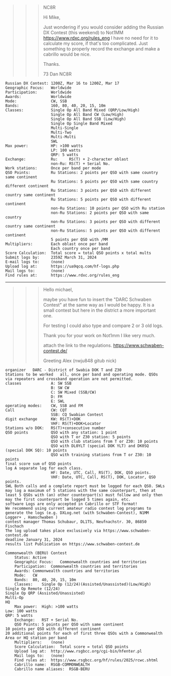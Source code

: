 >>>NC8R
>>>
>>>Hi Mike,
>>>
>>>Just wondering if you would consider adding the Russian DX Contest (this weekend) to Not1MM
>>>https://www.rdxc.org/rules_eng I have no need for it to calculate my score, if that's too complicated.
>>>Just something to properly record the exchange and make a cabrillo would be nice.
>>>
>>>Thanks.
>>>
>>>73
>>>Dan 
>>>NC8R

```text
Russian DX Contest: 1200Z, Mar 16 to 1200Z, Mar 17
Geographic Focus:	Worldwide
Participation:		Worldwide
Awards:				Worldwide
Mode:				CW, SSB
Bands:				160, 80, 40, 20, 15, 10m
Classes:			Single Op All Band Mixed (QRP/Low/High)
					Single Op All Band CW (Low/High)
					Single Op All Band SSB (Low/High)
					Single Op Single Band Mixed
					Multi-Single
					Multi-Two
					Multi-Multi
					SWL
Max power:			HP: >100 watts
					LP: 100 watts
					QRP: 5 watts
Exchange:			Ru: 	RS(T) + 2-character oblast
					non-Ru:	RS(T) + Serial No.
Work stations:		Once per band per mode
QSO Points:			Ru Stations: 2 points per QSO with same country same continent
					Ru Stations: 5 points per QSO with same country different continent
					Ru Stations: 3 points per QSO with different country same continent
					Ru Stations: 5 points per QSO with different continent
					non-Ru Stations: 10 points per QSO with Ru station
					non-Ru Stations: 2 points per QSO with same country
					non-Ru Stations: 3 points per QSO with different country same continent
					non-Ru Stations: 5 points per QSO with different continent
					5 points per QSO with /MM
Multipliers:		Each oblast once per band
					Each country once per band
Score Calculation:	Total score = total QSO points x total mults
Submit logs by:		2359Z March 31, 2024
E-mail logs to:		(none)
Upload log at:		https://ua9qcq.com/hf-logs.php
Mail logs to:		(none)
Find rules at:		https://www.rdxc.org/rules_eng
```

---


>>>Hello michael,
>>>
>>>maybe you have fun to insert the "DARC Schwaben Contest" at the same way as I would be happy.
>>>It is a small contest but here in the district a more important one.
>>>
>>>For testing I could also type and compare 2 or 3 old logs.
>>>
>>>Thank you for your work on Not1mm I like very much.
>>>
>>>attach the link to the regulations. https://www.schwaben-contest.de/
>>>
>>>Greeting Alex (nwju848 gitub nick)

```text
organizer	DARC - District of Swabia DOK T and Z30
Stations to be worked	all, once per band and operating mode. QSOs via repeaters and crossband operation are not permitted.
classes				A: SW SSB
					B: SW CW
					C: SW Mixed (SSB/CW)
					D: FM
					E: SWL
operating modes:	CW, SSB and FM
Call				CW: CQT
					SSB: CQ Swabian Contest
digit exchange		KW: RS(T)+DOK
					VHF: RS(T)+DOK+Locator
Stations w/o DOK: 	RS(T)+consecutive number
QSO points			QSO with any station: 1 point
					QSO with T or Z30 station: 5 points
					QSO with club stations from T or Z30: 10 points
					QSO with DL0YLT (special DOK YLT) and DK0SQ (special DOK SQ): 10 points
					QSO with training stations from T or Z30: 10 points
final score	sum of QSO points
log	A separate log for each class.
					HF: Date, UTC, Call, RS(T), DOK, QSO points.
					VHF: Date, UTC, Call, RS(T), DOK, Locator, QSO points.
SWL	Both calls and a complete report must be logged for each QSO. SWLs may log a maximum of 5 stations with the same counterpart, then at least 5 QSOs with (an) other counterpart(s) must follow and only then may the first counterpart be logged 5 times again, etc.
software Logs are only accepted in Cabrillo or STF format!
We recommend using current amateur radio contest log programs to generate the logs (e.g. DXLog.net (with Schwaben-Contest), N1MM Logger+ , Hamschwaben )
contest manager	Thomas Schubaur, DL1TS, Neufnachstr. 30, 86850 Fischach
The log upload takes place exclusively via https://www.schwaben-contest.de
deadline January 31, 2024
results list Publication on https://www.schwaben-contest.de
```


```text
Commonwealth (BERU) Contest
 	Status:	Active
 	Geographic Focus:	Commonwealth countries and territories
 	Participation:	Commonwealth countries and territories
 	Awards:	Commonwealth countries and territories
 	Mode:	CW
 	Bands:	80, 40, 20, 15, 10m
 	Classes:	Single Op (12/24)(Assisted/Unassisted)(Low/High)
Single Op Remote (12/24)
Single Op QRP (Assisted/Unassisted)
Multi-Op
HQ
 	Max power:	High: >100 watts
Low: 100 watts
QRP: 5 watts
 	Exchange:	RST + Serial No.
 	QSO Points:	5 points per QSO with same continent
10 points per QSO with different continent
20 additional points for each of first three QSOs with a Commonwealth Area or HQ station per band
 	Multipliers:	(none)
 	Score Calculation:	Total score = total QSO points
 	Upload log at:	http://www.rsgbcc.org/cgi-bin/hfenter.pl
 	Mail logs to:	(none)
 	Find rules at:	https://www.rsgbcc.org/hf/rules/2025/rcwc.shtml
 	Cabrillo name:	RSGB-COMMONWEALTH
 	Cabrillo name aliases:	RSGB-BERU
```
